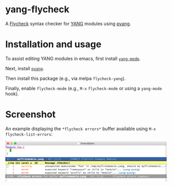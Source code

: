 # yang-flycheck

A [Flycheck](http://www.flycheck.org/) syntax checker for
[YANG](https://tools.ietf.org/html/rfc6020) modules using
[pyang](https://github.com/mbj4668/pyang).

# Installation and usage

To assist editing YANG modules in emacs, first install [`yang-mode`](https://www.emacswiki.org/emacs/yang-mode.el).

Next, install [`pyang`](https://github.com/mbj4668/pyang).

Then install this package (e.g., via melpa `flycheck-yang`).

Finally, enable `flycheck-mode` (e.g., `M-x` `flycheck-mode` or using
a `yang-mode` hook).

# Screenshot

An example displaying the `*flycheck errors*` buffer available using
`M-x` `flycheck-list-errors`:

<img src="./doc/ss.png" alt="screenshot of YANG module errors in emacs" width="850" />

